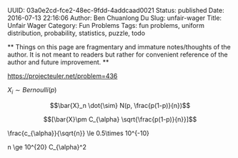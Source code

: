 UUID: 03a0e2cd-fce2-48ec-9fdd-4addcaad0021
Status: published
Date: 2016-07-13 22:16:06
Author: Ben Chuanlong Du
Slug: unfair-wager
Title: Unfair Wager
Category: Fun Problems
Tags: fun problems, uniform distribution, probability, statistics, puzzle, todo

**
Things on this page are
fragmentary and immature notes/thoughts of the author.
It is not meant to readers
but rather for convenient reference of the author and future improvement.
**


https://projecteuler.net/problem=436

$X_i \sim Bernoulli(p)$

$$\bar{X}_n \dot{\sim} N(p, \frac{p(1-p)}{n})$$

$$[\bar{X}\pm C_{\alpha} \sqrt{\frac{p(1-p)}{n}}]$$

\frac{c_{\alpha}}{\sqrt{n}} \le 0.5\times 10^{-10}

n \ge 10^{20} C_{\alpha}^2


